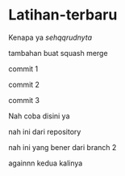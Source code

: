 # Latihan-terbaru
Kenapa ya
*sehqqrudnyta*

tambahan buat squash merge
<p>commit 1 </p>
<p>commit 2</p>
<p>commit 3</p>

Nah coba disini ya

nah ini dari repository
<p>nah ini yang bener dari branch 2</p>
<p> againnn kedua kalinya</p>
